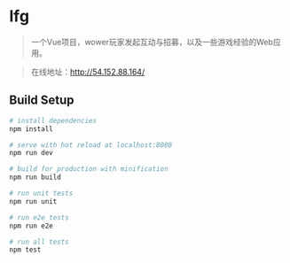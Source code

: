 # lfg

> 一个Vue项目，wower玩家发起互动与招募，以及一些游戏经验的Web应用。

> 在线地址：http://54.152.88.164/

## Build Setup

``` bash
# install dependencies
npm install

# serve with hot reload at localhost:8080
npm run dev

# build for production with minification
npm run build

# run unit tests
npm run unit

# run e2e tests
npm run e2e

# run all tests
npm test
```
